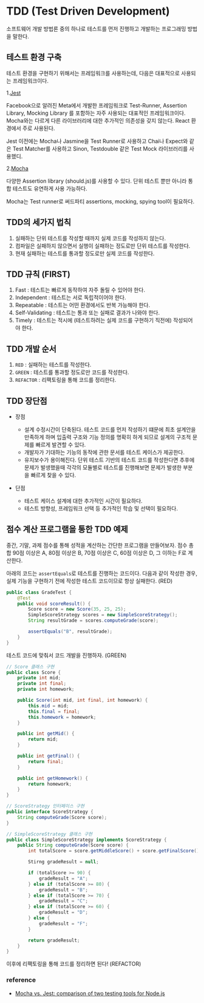 # TDD (Test Driven Development)

소프트웨어 개발 방법론 중의 하나로 테스트를 먼저 진행하고 개발하는 프로그래밍 방법을 말한다.

## 테스트 환경 구축
테스트 환경을 구현하기 위해서는 프레임워크를 사용하는데, 다음은 대표적으로 사용되는 프레임워크이다.

1.<a href="https://jestjs.io/">Jest</a>

Facebook으로 알려진 Meta에서 개발한 프레임워크로 Test-Runner, Assertion Library, Mocking Library 를 포함하는 자주 사용되는 대표적인 프레임워크이다. Mocha와는 다르게 다른 라이브러리에 대한 추가적인 의존성을 갖지 않는다. React 환경에서 주로 사용된다. 

Jest 이전에는 Mocha나 Jasmine을 Test Runner로 사용하고 Chai나 Expect와 같은 Test Matcher를 사용하고 Sinon, Testdouble 같은 Test Mock 라이브러리를 사용헸디.


2.<a href="https://mochajs.org/">Mocha</a>

다양한 Assertion library (should.js)를 사용할 수 있다. 단위 테스트 뿐만 아니라 통합 테스트도 유연하게 사용 가능하다.

Mocha는 Test runner로 써드파티 assertions, mocking, spying tool이 필요하다.



## TDD의 세가지 법칙

1. 실패하는 단위 테스트를 작성할 때까지 실제 코드를 작성하지 않는다.
2. 컴파일은 실패하지 않으면서 실행이 실패하는 정도로만 단위 테스트를 작성한다.
3. 현재 실패하는 테스트를 통과할 정도로만 실제 코드를 작성한다.


## TDD 규칙 (FIRST)

1. Fast : 테스트는 빠르게 동작하여 자주 돌릴 수 있어야 한다.
2. Independent : 테스트는 서로 독립적이어야 한다.
3. Repeatable : 테스트는 어떤 환경에서도 반복 가능해야 한다.
4. Self-Validating : 테스트는 통과 또는 실패로 결과가 나와야 한다.
5. Timely : 테스트는 적시에 (테스트하려는 실제 코드를 구현하기 직전에) 작성되어야 한다.

## TDD 개발 순서

1. `RED` : 실패하는 테스트를 작성한다.
2. `GREEN` : 테스트를 통과할 정도로만 코드를 작성한다.
3. `REFACTOR` : 리팩토링을 통해 코드를 정리한다.


## TDD 장단점

- 장점
    - 설계 수정시간이 단축된다. 
        테스트 코드를 먼저 작성하기 떄문에 최초 설계안을 만족하게 하며 입출력 구조와 기능 정의를 명확히 하게 되므로 설계의 구조적 문제를 빠르게 발견할 수 있다.
    - 개발자가 기대하는 기능의 동작에 관한 문서를 테스트 케이스가 제공한다.
    - 유지보수가 용이해진다. 
        단위 테스트 기반의 테스트 코드를 작성한다면 추후에 문제가 발생했을때 각각의 모듈별로 테스트를 진행해보면 문제가 발생한 부분을 빠르게 찾을 수 있다.

- 단점
    - 테스트 케이스 설계에 대한 추가적인 시간이 필요하다.
    - 테스트 방향성, 프레임워크 선택 등 추가적인 학습 및 선택이 필요하다.

## 점수 계산 프로그램을 통한 TDD 예제

중간, 기말, 과제 점수를 통해 성적을 계산하는 간단한 프로그램을 만들어보자. 점수 총합 90점 이상은 A, 80점 이상은 B, 70점 이상은 C, 60점 이상은 D, 그 이하는 F로 계산한다.

아래의 코드는 `assertEquals`로 테스트를 진행하는 코드이다.
다음과 같이 작성한 경우, 실제 기능을 구현하기 전에 작성한 테스트 코드이므로 항상 실패한다. (RED)

```java
public class GradeTest {
    @Test
    public void scoreResult() {
        Score score = new Score(35, 25, 25);
        SimpleScoreStrategy scores = new SimpleScoreStrategy();
        String resultGrade = scores.computeGrade(score);

        assertEquals("B", resultGrade);
    }
}
```

테스트 코드에 맞춰서 코드 개발을 진행하자. (GREEN)

```java
// Score 클래스 구현
public class Score {
    private int mid;
    private int final;
    private int homework;

    public Score(int mid, int final, int homework) {
        this.mid = mid;
        this.final = final;
        this.homework = homework;
    }

    public int getMid() {
        return mid;
    }

    public int getFinal() {
        return final;
    }

    public int getHomework() {
        return homework;
    }
}
```

```java
// ScoreStrategy 인터페이스 구현
public interface ScoreStrategy {
    String computeGrade(Score score);
}
```

```java
// SimpleScoreStrategy 클래스 구현
public class SimpleScoreStrategy implements ScoreStrategy {
    public String computeGrade(Score score) {
        int totalScore = score.getMiddleScore() + score.getFinalScore() + score.getHomeworkScore();

        Stirng gradeResult = null;

        if (totalScore >= 90) {
            gradeResult = "A";
        } else if (totalScore >= 80) {
            gradeResult = "B";
        } else if (totalScore >= 70) {
            gradeResult = "C";
        } else if (totalScore >= 60) {
            gradeResult = "D";
        } else {
            gradeResult = "F";
        }

        return gradeResult;
    }
}
```

이후에 리팩토링을 통해 코드를 정리하면 된다! (REFACTOR)


### reference

- <a href="https://www.merixstudio.com/blog/mocha-vs-jest">Mocha vs. Jest: comparison of two testing tools for Node.js</a>